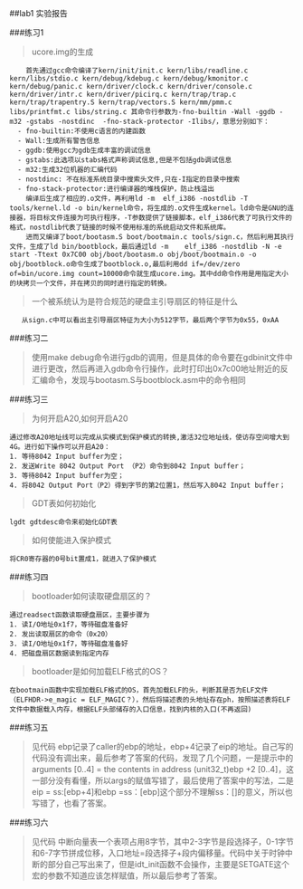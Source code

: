 ##lab1 实验报告

###练习1

> ucore.img的生成
```
    首先通过gcc命令编译了kern/init/init.c kern/libs/readline.c kern/libs/stdio.c kern/debug/kdebug.c kern/debug/kmonitor.c kern/debug/panic.c kern/driver/clock.c kern/driver/console.c kern/driver/intr.c kern/driver/picirq.c kern/trap/trap.c kern/trap/trapentry.S kern/trap/vectors.S kern/mm/pmm.c libs/printfmt.c libs/string.c 其命令行参数为-fno-builtin -Wall -ggdb -m32 -gstabs -nostdinc  -fno-stack-protector -Ilibs/，意思分别如下：
  - fno-builtin:不使用c语言的内建函数
  - Wall:生成所有警告信息
  - ggdb:使用gcc为gdb生成丰富的调试信息
  - gstabs:此选项以stabs格式声称调试信息,但是不包括gdb调试信息
  - m32:生成32位机器的汇编代码
  - nostdinc: 不在标准系统目录中搜索头文件,只在-I指定的目录中搜索
  - fno-stack-protector:进行编译器的堆栈保护，防止栈溢出
    编译后生成了相应的.o文件，再利用ld -m  elf_i386 -nostdlib -T tools/kernel.ld -o bin/kernel命令，将生成的.o文件生成kernel。ld命令是GNU的连接器，将目标文件连接为可执行程序，-T参数提供了链接脚本，elf_i386代表了可执行文件的格式，nostdlib代表了链接的时候不使用标准的系统启动文件和系统库。
    进而又编译了boot/bootasm.S boot/bootmain.c tools/sign.c，然后利用其执行文件，生成了ld bin/bootblock，最后通过ld -m    elf_i386 -nostdlib -N -e start -Ttext 0x7C00 obj/boot/bootasm.o obj/boot/bootmain.o -o obj/bootblock.o命令生成了bootblock.o,最后利用dd if=/dev/zero of=bin/ucore.img count=10000命令就生成ucore.img。其中dd命令作用是用指定大小的块拷贝一个文件，并在拷贝的同时进行指定的转换。
```
> 一个被系统认为是符合规范的硬盘主引导扇区的特征是什么
```
   从sign.c中可以看出主引导扇区特征为大小为512字节，最后两个字节为0x55，0xAA
```

###练习二
> 使用make debug命令进行gdb的调用，但是具体的命令要在gdbinit文件中进行更改，然后再进入gdb命令行操作，此时打印出0x7c00地址附近的反汇编命令，发现与bootasm.S与bootblock.asm中的命令相同

###练习三
> 为何开启A20,如何开启A20
```
通过修改A20地址线可以完成从实模式到保护模式的转换,激活32位地址线，使访存空间增大到4G。进行如下操作可以开启A20：
1. 等待8042 Input buffer为空；
2. 发送Write 8042 Output Port （P2）命令到8042 Input buffer；
3. 等待8042 Input buffer为空；
4. 将8042 Output Port（P2）得到字节的第2位置1，然后写入8042 Input buffer；
```
> GDT表如何初始化
```
lgdt gdtdesc命令来初始化GDT表
```
> 如何使能进入保护模式
```
将CR0寄存器的0号bit置成1，就进入了保护模式
```

###练习四
> bootloader如何读取硬盘扇区的？
```
通过readsect函数读取硬盘扇区，主要步骤为
1. 读I/O地址0x1f7，等待磁盘准备好
2. 发出读取扇区的命令（0x20）
3. 读I/O地址0x1f7，等待磁盘准备好
4. 把磁盘扇区数据读到指定内存
```
> bootloader是如何加载ELF格式的OS？
```
在bootmain函数中实现加载ELF格式的OS，首先加载ELF的头，判断其是否为ELF文件（ELFHDR->e_magic = ELF_MAGIC？），然后将描述表的头地址存在ph，按照描述表将ELF文件中数据载入内存，根据ELF头部储存的入口信息，找到内核的入口(不再返回)
```

###练习五
> 见代码 ebp记录了caller的ebp的地址，ebp+4记录了eip的地址。自己写的代码没有调出来，最后参考了答案的代码，发现了几个问题，一是提示中的arguments [0..4] = the contents in address (unit32_t)ebp +2 [0..4]，这一部分没有看懂，所以args的赋值写错了，最后使用了答案中的写法，二是eip  = ss:[ebp+4]和ebp =ss：[ebp]这个部分不理解ss：[]的意义，所以也写错了，也看了答案。

###练习六
> 见代码 中断向量表一个表项占用8字节，其中2-3字节是段选择子，0-1字节和6-7字节拼成位移，入口地址=段选择子+段内偏移量。代码中关于时钟中断的部分自己写出来了，但是idt_init函数不会操作，主要是SETGATE这个宏的参数不知道应该怎样赋值，所以最后参考了答案。
